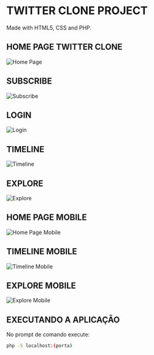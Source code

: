 # TWITTER CLONE PROJECT

Made with HTML5, CSS and PHP.

## HOME PAGE TWITTER CLONE

![Home Page](https://i.imgur.com/oMiRZTe.png)

## SUBSCRIBE

![Subscribe](https://i.imgur.com/ny2BKxj.png)

## LOGIN

![Login](https://i.imgur.com/5k6hZhJ.png)

## TIMELINE

![Timeline](https://i.imgur.com/l1otHjW.png)

## EXPLORE

![Explore](https://i.imgur.com/Nrbyk0H.png)

## HOME PAGE MOBILE

![Home Page Mobile](https://i.imgur.com/pz2f3it.png)

## TIMELINE MOBILE

![Timeline Mobile](https://i.imgur.com/IC1ehzr.png)

## EXPLORE MOBILE

![Explore Mobile](https://i.imgur.com/KcqsoXh.png)


## EXECUTANDO A APLICAÇÃO

No prompt de comando execute:

```sh
php -S localhost:(porta)
```
